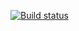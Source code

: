 [![Build status](https://ci.appveyor.com/api/projects/status/cvwuhve8i6efvpoc?svg=true)](https://ci.appveyor.com/project/Bassvamp/ajs-matchers)
